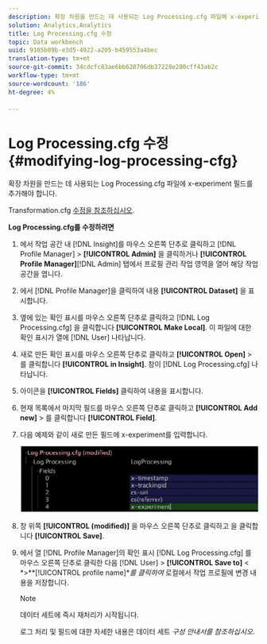 ```yaml
---
description: 확장 차원을 만드는 데 사용되는 Log Processing.cfg 파일에 x-experiment 필드를 추가해야 합니다.
solution: Analytics,Analytics
title: Log Processing.cfg 수정
topic: Data workbench
uuid: 9105b09b-e3d5-4922-a205-b459553a4bec
translation-type: tm+mt
source-git-commit: 34cdcfc83ae6bb620706db37228e200cff43ab2c
workflow-type: tm+mt
source-wordcount: '186'
ht-degree: 4%

---
```



# Log Processing.cfg 수정{#modifying-log-processing-cfg}

확장 차원을 만드는 데 사용되는 Log Processing.cfg 파일에 x-experiment 필드를 추가해야 합니다.

Transformation.cfg [수정을 참조하십시오](../../../home/c-undst-ctrld-exp/c-vw-rslts/t-mod-trfmtn.md#task-d61b02853a82492c9a76e3c5fe8a3fb6).

**Log Processing.cfg를 수정하려면**

1. 에서 작업 공간 내 [!DNL Insight]를 마우스 오른쪽 단추로 클릭하고 [!DNL Profile Manager] > **[!UICONTROL Admin]** 을 클릭하거나 **[!UICONTROL Profile Manager]**[!DNL Admin] 탭에서 프로필 관리 작업 영역을 열어 해당 작업 공간을 엽니다.
1. 에서 [!DNL Profile Manager]을 클릭하여 내용 **[!UICONTROL Dataset]** 을 표시합니다.
1. 옆에 있는 확인 표시를 마우스 오른쪽 단추로 클릭하고 [!DNL Log Processing.cfg] 을 클릭합니다 **[!UICONTROL Make Local]**. 이 파일에 대한 확인 표시가 열에 [!DNL User] 나타납니다.
1. 새로 만든 확인 표시를 마우스 오른쪽 단추로 클릭하고 **[!UICONTROL Open]** > 를 클릭합니다 **[!UICONTROL in Insight]**. 창이 [!DNL Log Processing.cfg] 나타납니다.
1. 아이콘을 **[!UICONTROL Fields]** 클릭하여 내용을 표시합니다.
1. 현재 목록에서 마지막 필드를 마우스 오른쪽 단추로 클릭하고 **[!UICONTROL Add new]** > 를 클릭합니다 **[!UICONTROL Field]**.
1. 다음 예제와 같이 새로 만든 필드에 x-experiment를 입력합니다.

   ![단계 정보](assets/logprocessing.png)

1. 창 위쪽 **[!UICONTROL (modified)]** 을 마우스 오른쪽 단추로 클릭하고 을 클릭합니다 **[!UICONTROL Save]**.
1. 에서 열 [!DNL Profile Manager]의 확인 표시 [!DNL Log Processing.cfg] 를 마우스 오른쪽 단추로 클릭한 다음 [!DNL User] > **[!UICONTROL Save to]** &lt; *>**[!UICONTROL profile name]**를 클릭하여* 로컬에서 작업 프로필에 변경 내용을 저장합니다.

   >[!NOTE]
   >
   >데이터 세트에 즉시 재처리가 시작됩니다.

   로그 처리 및 필드에 대한 자세한 내용은 데이터 세트 *구성 안내서를 참조하십시오*.

